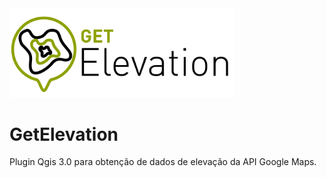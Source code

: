 <img src="logo.png" alt="drawing" width="360"/>

# GetElevation
Plugin Qgis 3.0 para obtenção de dados de elevação da API Google Maps.

